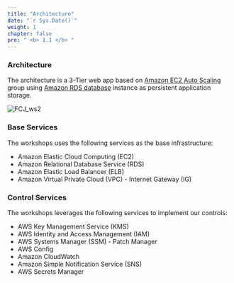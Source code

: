 ```yaml
---
title: "Architecture"
date: "`r Sys.Date()`"
weight: 1
chapter: false
pre: " <b> 1.1 </b> "
---
```


### Architecture

The architecture is a 3-Tier web app based on [Amazon EC2 Auto Scaling](https://aws.amazon.com/pt/ec2/autoscaling/) group using [Amazon RDS database](https://aws.amazon.com/rds/) instance as persistent application storage.

![FCJ_ws2](/images/1.introduce/1.png)

### Base Services

The workshops uses the following services as the base infrastructure:

- Amazon Elastic Cloud Computing (EC2)
- Amazon Relational Database Service (RDS)
- Amazon Elastic Load Balancer (ELB)
- Amazon Virtual Private Cloud (VPC) - Internet Gateway (IG)

### Control Services

The workshops leverages the following services to implement our controls:

- AWS Key Management Service (KMS)
- AWS Identity and Access Management (IAM)
- AWS Systems Manager (SSM) - Patch Manager
- AWS Config
- Amazon CloudWatch
- Amazon Simple Notification Service (SNS)
- AWS Secrets Manager
